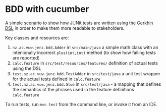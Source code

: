 # BDD with cucumber

A simple scenario to show how JUNit tests are written using the [Gerkhin DSL](https://docs.cucumber.io/gherkin/reference/) in order to make them more readable to stakeholders. 

Key classes and resources are:

1. `nz.ac.vuw.jenz.bdd.Adder` in `src/main/java` a simple math class with an intenionally incorrect `plus(int,int)` method (to show how failing tests are reported)
2. `calc.feature` in `src/test/resources/features/` definition of actual tests using the DSL
3. `test.nz.ac.vuw.jenz.bdd.TestAdder` in `src/test/java` a unit test wrapper for the actual tests defined in `calc.feature`
4. `test.nz.ac.vuw.jenz.bdd.Glue` in `src/test/java` - a mapping that defines the semantics of the phrases used in the feature definitions `calc.feature`

To run tests, run `mvn test` from the command line, or invoke it from an IDE.